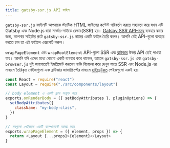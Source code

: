 ```yaml
---
title: gatsby-ssr.js API ফাইল
---
```


`gatsby-ssr.js` ফাইলটি আপনাকে স্ট্যাটিক HTML ফাইলের কন্টেন্ট পরিবর্তন করতে সহায়তা করে যখন এটি Gatsby এবং Node.js দ্বারা সার্ভার-সাইডে রেন্ডার(SSR) হয়। [Gatsby SSR API-সমূহ](/docs/ssr-apis/) ব্যবহার করার জন্য, আপনার সাইটের রুটে `gatsby-ssr.js` নামের একটি ফাইল তৈরি করুন। আপনি যেই API-গুলো ব্যবহার করতে চান তা এই ফাইলে এক্সপোর্ট করুন।

`wrapPageElement` এবং `wrapRootElement` API-গুলো SSR এবং [ব্রাউজার](/docs/browser-apis) উভয় API তেই পাওয়া যায়। আপনি যদি এদের মধ্যে কোনো একটি ব্যবহার করে থাকেন, তাহলে `gatsby-ssr.js` এবং `gatsby-browser.js` দুই জায়গাতেই ইমপ্লিমেন্ট করবেন নাকি বিবেচনা করে দেখুন যাতে SSR এবং Node.js এর মাধ্যমে তৈরিকৃত পেইজগুলো এবং ব্রাউজার জাভাস্ক্রিপ্টের মাধ্যমে [হাইড্রেটকৃত](/docs/glossary#hydration) পেইজগুলো একই হয়।

```jsx:title=gatsby-ssr.js
const React = require("react")
const Layout = require("./src/components/layout")

// body element এ একটি ক্লাস সংযুক্ত করে
exports.onRenderBody = ({ setBodyAttributes }, pluginOptions) => {
  setBodyAttributes({
    className: "my-body-class",
  })
}

// সবগুলো পেইজকে একটি কম্পোনেন্টে আবদ্ধ করে
exports.wrapPageElement = ({ element, props }) => {
  return <Layout {...props}>{element}</Layout>
}
```
